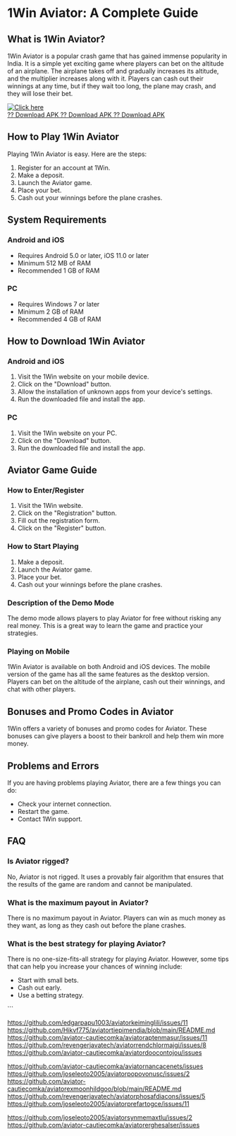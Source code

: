 # 1Win Aviator: A Complete Guide

## What is 1Win Aviator?

1Win Aviator is a popular crash game that has gained immense popularity
in India. It is a simple yet exciting game where players can bet on the
altitude of an airplane. The airplane takes off and gradually increases
its altitude, and the multiplier increases along with it. Players can
cash out their winnings at any time, but if they wait too long, the
plane may crash, and they will lose their bet.

[![Click
here](https://readscoops.com/wp-content/uploads/2023/03/Readscoop-aviator-1-1.jpg)](https://traff.sbs/deff)\
[?? Download APK ?? Download APK ?? Download
APK](https://traff.sbs/deff)

## How to Play 1Win Aviator

Playing 1Win Aviator is easy. Here are the steps:

1.  Register for an account at 1Win.
2.  Make a deposit.
3.  Launch the Aviator game.
4.  Place your bet.
5.  Cash out your winnings before the plane crashes.

## System Requirements

### Android and iOS

-   Requires Android 5.0 or later, iOS 11.0 or later
-   Minimum 512 MB of RAM
-   Recommended 1 GB of RAM

### PC

-   Requires Windows 7 or later
-   Minimum 2 GB of RAM
-   Recommended 4 GB of RAM

## How to Download 1Win Aviator

### Android and iOS

1.  Visit the 1Win website on your mobile device.
2.  Click on the "Download" button.
3.  Allow the installation of unknown apps from your device\'s settings.
4.  Run the downloaded file and install the app.

### PC

1.  Visit the 1Win website on your PC.
2.  Click on the "Download" button.
3.  Run the downloaded file and install the app.

## Aviator Game Guide

### How to Enter/Register

1.  Visit the 1Win website.
2.  Click on the "Registration" button.
3.  Fill out the registration form.
4.  Click on the "Register" button.

### How to Start Playing

1.  Make a deposit.
2.  Launch the Aviator game.
3.  Place your bet.
4.  Cash out your winnings before the plane crashes.

### Description of the Demo Mode

The demo mode allows players to play Aviator for free without risking
any real money. This is a great way to learn the game and practice your
strategies.

### Playing on Mobile

1Win Aviator is available on both Android and iOS devices. The mobile
version of the game has all the same features as the desktop version.
Players can bet on the altitude of the airplane, cash out their
winnings, and chat with other players.

## Bonuses and Promo Codes in Aviator

1Win offers a variety of bonuses and promo codes for Aviator. These
bonuses can give players a boost to their bankroll and help them win
more money.

## Problems and Errors

If you are having problems playing Aviator, there are a few things you
can do:

-   Check your internet connection.
-   Restart the game.
-   Contact 1Win support.

## FAQ

### Is Aviator rigged?

No, Aviator is not rigged. It uses a provably fair algorithm that
ensures that the results of the game are random and cannot be
manipulated.

### What is the maximum payout in Aviator?

There is no maximum payout in Aviator. Players can win as much money as
they want, as long as they cash out before the plane crashes.

### What is the best strategy for playing Aviator?

There is no one-size-fits-all strategy for playing Aviator. However,
some tips that can help you increase your chances of winning include:

-   Start with small bets.
-   Cash out early.
-   Use a betting strategy.

\`\`\`

https://github.com/edgarpapu1003/aviatorkeiminglili/issues/11
https://github.com/Hikvf775/aviatortiepimendia/blob/main/README.md
https://github.com/aviator-cautiecomka/aviatoraptenmasur/issues/11
https://github.com/revengerjavatech/aviatorrendchlormajgi/issues/8
https://github.com/aviator-cautiecomka/aviatordoocontojou/issues

https://github.com/aviator-cautiecomka/aviatornancacenets/issues
https://github.com/joseleoto2005/aviatorpopovonusc/issues/2
https://github.com/aviator-cautiecomka/aviatorexmoonhildgoo/blob/main/README.md
https://github.com/revengerjavatech/aviatorphosafdiacons/issues/5
https://github.com/joseleoto2005/aviatorprefartogce/issues/11

https://github.com/joseleoto2005/aviatorsynmemaxtlu/issues/2
https://github.com/aviator-cautiecomka/aviatorerghesalser/issues
